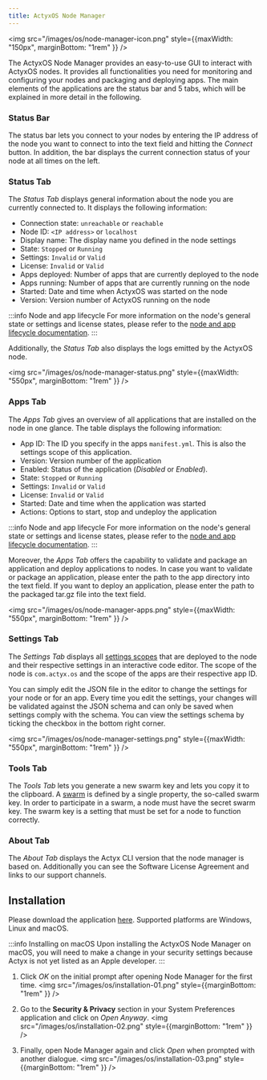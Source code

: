 ```yaml
---
title: ActyxOS Node Manager
---
```


<!-- Add as react component to be able to handle the width (otherwise it goes full width) -->
<img src="/images/os/node-manager-icon.png" style={{maxWidth: "150px", marginBottom: "1rem" }} />

The ActyxOS Node Manager provides an easy-to-use GUI to interact with ActyxOS nodes. It provides all functionalities you need for monitoring and configuring your nodes and packaging and deploying apps. The main elements of the applications are the status bar and 5 tabs, which will be explained in more detail in the following. 

### Status Bar
The status bar lets you connect to your nodes by entering the IP address of the node you want to connect to into the text field and hitting the _Connect_ button. In addition, the bar displays the current connection status of your node at all times on the left.

### Status Tab

The _Status Tab_ displays general information about the node you are currently connected to. It displays the following information:

- Connection state: `unreachable` or `reachable`
- Node ID: `<IP address>` or `localhost`
- Display name: The display name you defined in the node settings
- State: `Stopped` or `Running`
- Settings: `Invalid` or `Valid`
- License: `Invalid` or `Valid`
- Apps deployed: Number of apps that are currently deployed to the node
- Apps running: Number of apps that are currently running on the node
- Started: Date and time when ActyxOS was started on the node
- Version: Version number of ActyxOS running on the node

:::info Node and app lifecycle
For more information on the node's general state or settings and license states, please refer to the [node and app lifecycle documentation](http://localhost:3000/docs/os/advanced-guides/node-and-app-lifecycle/).
:::

Additionally, the _Status Tab_ also displays the logs emitted by the ActyxOS node.


<img src="/images/os/node-manager-status.png" style={{maxWidth: "550px", marginBottom: "1rem" }} />

### Apps Tab

The _Apps Tab_ gives an overview of all applications that are installed on the node in one glance. The table displays the following information:

- App ID: The ID you specify in the apps `manifest.yml`. This is also the settings scope of this application.
- Version: Version number of the application
- Enabled: Status of the application (_Disabled_ or _Enabled_).
- State: `Stopped` or `Running`
- Settings: `Invalid` or `Valid`
- License: `Invalid` or `Valid`
- Started: Date and time when the application was started
- Actions: Options to start, stop and undeploy the application

:::info Node and app lifecycle
For more information on the node's general state or settings and license states, please refer to the [node and app lifecycle documentation](http://localhost:3000/docs/os/advanced-guides/node-and-app-lifecycle/).
:::

Moreover, the _Apps Tab_ offers the capability to validate and package an application and deploy applications to nodes. In case you want to validate or package an application, please enter the path to the app directory into the text field. If you want to deploy an application, please enter the path to the packaged tar.gz file into the text field. 

<img src="/images/os/node-manager-apps.png" style={{maxWidth: "550px", marginBottom: "1rem" }} />

### Settings Tab

The _Settings Tab_ displays all [settings scopes](https://developer.actyx.com/docs/os/advanced-guides/node-and-app-settings/#configuring-nodes) that are deployed to the node and their respective settings in an interactive code editor. The scope of the node is `com.actyx.os` and the scope of the apps are their respective app ID. 

You can simply edit the JSON file in the editor to change the settings for your node or for an app. Every time you edit the settings, your changes will be validated against the JSON schema and can only be saved when settings comply with the schema. You can view the settings schema by ticking the checkbox in the bottom right corner. 

<img src="/images/os/node-manager-settings.png" style={{maxWidth: "550px", marginBottom: "1rem" }} />


### Tools Tab
The _Tools Tab_ lets you generate a new swarm key and lets you copy it to the clipboard. A [swarm](https://developer.actyx.com/docs/os/guides/swarms/#whats-a-swarm) is defined by a single property, the so-called swarm key. In order to participate in a swarm, a node must have the secret swarm key. The swarm key is a setting that must be set for a node to function correctly. 

### About Tab
The _About Tab_ displays the Actyx CLI version that the node manager is based on. Additionally you can see the Software License Agreement and links to our support channels. 


## Installation

Please download the application [here](https://downloads.actyx.com/). Supported platforms are Windows, Linux and macOS.

:::info Installing on macOS
Upon installing the ActyxOS Node Manager on macOS, you will need to make a change in your security settings because Actyx is not yet listed as an Apple developer.
:::

1. Click _OK_ on the initial prompt after opening Node Manager for the first time.
<img src="/images/os/installation-01.png" style={{marginBottom: "1rem" }} />

2. Go to the **Security & Privacy** section in your System Preferences application and click on _Open Anyway_.
<img src="/images/os/installation-02.png" style={{marginBottom: "1rem" }} />

3. Finally, open Node Manager again and click _Open_ when prompted with another dialogue.
<img src="/images/os/installation-03.png" style={{marginBottom: "1rem" }} />
